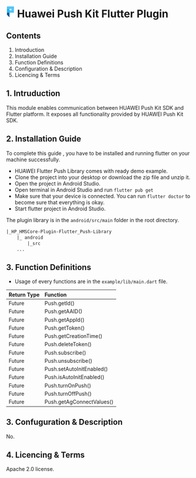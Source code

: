  # ![logo](.docs/logo.png)  Huawei Push Kit Flutter Plugin

## Contents
1. Introduction
2. Installation Guide
3. Function Definitions
4. Configuration & Description
5. Licencing & Terms

## 1. Intruduction

This module enables communication between HUAWEI Push Kit SDK and Flutter platform. It exposes all functionality provided by HUAWEI Push Kit SDK.

## 2. Installation Guide
To complete this guide , you have to be installed and running flutter on your machine successfully. 

- HUAWEI Flutter Push Library comes with ready demo example.
- Clone the project into your desktop or download the zip file and unzip it.
- Open the project in Android Studio.
- Open terminal in Android Studio and run `flutter pub get`
- Make sure that your device is connected. You can run `flutter doctor` to become sure that everything is okay.
- Start flutter project in Android Studio.

The plugin library is in the `android/src/main` folder in the root directory. 
```
|_HP_HMSCore-Plugin-Flutter_Push-Library
    |_ android
        |_src
    ...
```


## 3. Function Definitions
- Usage of every functions are in the `example/lib/main.dart` file.

|Return Type     |Function                                     |
|:---------------|:--------------------------------------------|
|Future<String>  | Push.getId()                                |
|Future<String>  | Push.getAAID()                              |
|Future<String>  | Push.getAppId()                             |
|Future<String>  | Push.getToken()                             |
|Future<String>  | Push.getCreationTime()                      |
|Future<String>  | Push.deleteToken()                          |
|Future<String>  | Push.subscribe()                            |
|Future<String>  | Push.unsubscribe()                          |
|Future<String>  | Push.setAutoInitEnabled()                   |
|Future<String>  | Push.isAutoInitEnabled()                    |
|Future<String>  | Push.turnOnPush()                           |
|Future<String>  | Push.turnOffPush()                          |
|Future<String>  | Push.getAgConnectValues()                   |

## 3. Confuguration & Description
No.

## 4. Licencing & Terms
Apache 2.0 license.